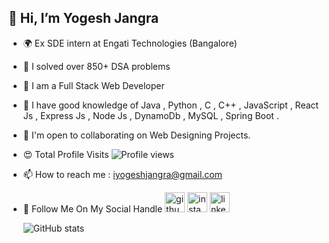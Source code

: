 ## 👋 Hi, I’m Yogesh Jangra 
- 🌍  Ex SDE intern at Engati Technologies (Bangalore) 
- 🚀  I solved over 850+ DSA problems 
- 🧠  I am a Full Stack Web Developer
- 🧠  I have good knowledge of Java , Python , C , C++ , JavaScript , React Js , Express Js , Node Js , DynamoDb , MySQL , Spring Boot .
- 🤝  I'm open to collaborating on Web Designing Projects.
- 😍 Total Profile Visits ![Profile views](https://gpvc.arturio.dev/Yogesh1628)  
- 📫 How to reach me : iyogeshjangra@gmail.com

- 🍁 Follow Me On My Social Handle      [<img src="https://img.icons8.com/nolan/240/github.png" alt='github' height='32'>](https://github.com/Yogesh1628) [<img src="https://img.icons8.com/nolan/240/instagram-new.png" alt='instagram' height='32'>](https://www.instagram.com/iyogeshjangra/) [<img src="https://img.icons8.com/nolan/240/linkedin.png" alt='linkedin' height='32'>](https://www.linkedin.com/in/yogesh-jangra-03090a224/) 

    ![GitHub stats](https://github-readme-stats.vercel.app/api?username=Yogesh1628&theme=dark&show_icons=true) 
